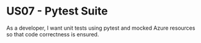 # US07 - Pytest Suite

As a developer, I want unit tests using pytest and mocked Azure resources so that code correctness is ensured.

